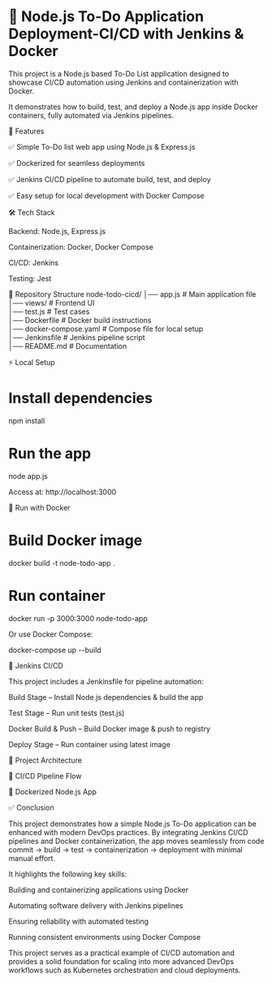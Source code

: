 
# 🚀 Node.js To-Do Application Deployment-CI/CD with Jenkins & Docker 

This project is a Node.js based To-Do List application designed to showcase CI/CD automation using Jenkins and containerization with Docker.

It demonstrates how to build, test, and deploy a Node.js app inside Docker containers, fully automated via Jenkins pipelines.

🚀 Features

✅ Simple To-Do list web app using Node.js & Express.js

✅ Dockerized for seamless deployments

✅ Jenkins CI/CD pipeline to automate build, test, and deploy


✅ Easy setup for local development with Docker Compose

🛠️ Tech Stack

Backend: Node.js, Express.js

Containerization: Docker, Docker Compose

CI/CD: Jenkins

Testing: Jest

📂 Repository Structure
node-todo-cicd/
│── app.js               # Main application file  
│── views/               # Frontend UI  
│── test.js              # Test cases  
│── Dockerfile           # Docker build instructions  
│── docker-compose.yaml  # Compose file for local setup  
│── Jenkinsfile          # Jenkins pipeline script  
│── README.md            # Documentation  

⚡ Local Setup

# Install dependencies

npm install

# Run the app

node app.js


Access at: http://localhost:3000

🐳 Run with Docker

# Build Docker image

docker build -t node-todo-app .

# Run container

docker run -p 3000:3000 node-todo-app


Or use Docker Compose:

docker-compose up --build

🔄 Jenkins CI/CD

This project includes a Jenkinsfile for pipeline automation:

Build Stage – Install Node.js dependencies & build the app

Test Stage – Run unit tests (test.js)

Docker Build & Push – Build Docker image & push to registry

Deploy Stage – Run container using latest image

📸 Project Architecture

🔹 CI/CD Pipeline Flow

🔹 Dockerized Node.js App

✅ Conclusion

This project demonstrates how a simple Node.js To-Do application can be enhanced with modern DevOps practices. By integrating Jenkins CI/CD pipelines and Docker containerization, the app moves seamlessly from code commit → build → test → containerization → deployment with minimal manual effort.

It highlights the following key skills:

Building and containerizing applications using Docker

Automating software delivery with Jenkins pipelines

Ensuring reliability with automated testing

Running consistent environments using Docker Compose

This project serves as a practical example of CI/CD automation and provides a solid foundation for scaling into more advanced DevOps workflows such as Kubernetes orchestration and cloud deployments.
